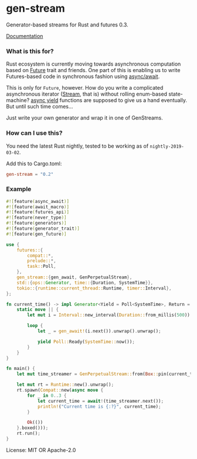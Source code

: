 # gen-stream

Generator-based streams for Rust and futures 0.3.

[Documentation](https://docs.rs/gen-stream)

### What is this for?
Rust ecosystem is currently moving towards asynchronous computation based on [Future](https://doc.rust-lang.org/nightly/std/future/trait.Future.html) trait and friends. One part of this is enabling us to write Futures-based code in synchronous fashion using [async/await]().

This is only for `Future`, however. How do you write a complicated asynchronous iterator ([Stream](https://docs.rs/futures-preview/*/futures/stream/trait.Stream.html), that is) without rolling enum-based state-machine? [async yield](https://github.com/rust-lang/rfcs/blob/master/text/2394-async_await.md#generators-and-streams) functions are supposed to give us a hand eventually. But until such time comes...

Just write your own generator and wrap it in one of GenStreams.

### How can I use this?
You need the latest Rust nightly, tested to be working as of `nightly-2019-03-02`.

Add this to Cargo.toml:

```toml
gen-stream = "0.2"
```

### Example

```rust
#![feature(async_await)]
#![feature(await_macro)]
#![feature(futures_api)]
#![feature(never_type)]
#![feature(generators)]
#![feature(generator_trait)]
#![feature(gen_future)]

use {
    futures::{
        compat::*,
        prelude::*,
        task::Poll,
    },
    gen_stream::{gen_await, GenPerpetualStream},
    std::{ops::Generator, time::{Duration, SystemTime}},
    tokio::{runtime::current_thread::Runtime, timer::Interval},
};

fn current_time() -> impl Generator<Yield = Poll<SystemTime>, Return = !> {
    static move || {
        let mut i = Interval::new_interval(Duration::from_millis(500)).compat();

        loop {
            let _ = gen_await!(i.next()).unwrap().unwrap();

            yield Poll::Ready(SystemTime::now());
        }
    }
}

fn main() {
    let mut time_streamer = GenPerpetualStream::from(Box::pin(current_time()));

    let mut rt = Runtime::new().unwrap();
    rt.spawn(Compat::new(async move {
        for _ in 0..3 {
            let current_time = await!(time_streamer.next());
            println!("Current time is {:?}", current_time);
        }

        Ok(())
    }.boxed()));
    rt.run();
}
```

License: MIT OR Apache-2.0

